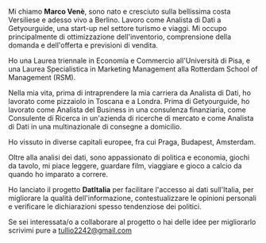 Mi chiamo **Marco Venè**, sono nato e cresciuto sulla bellissima costa Versiliese e adesso vivo a Berlino.
Lavoro come Analista di Dati a Getyourguide, una start-up nel settore turismo e viaggi. Mi occupo principalmente di ottimizzazione dell'inventorio, comprensione della domanda e dell'offerta e previsioni di vendita. 

Ho una Laurea triennale in Economia e Commercio all'Università di Pisa, e una Laurea Specialistica in Marketing Management alla Rotterdam School of Management (RSM).

Nella mia vita, prima di intraprendere la mia carriera da Analista di Dati, ho lavorato come pizzaiolo in Toscana e a Londra. Prima di Getyourguide, ho lavorato come Analista del Business in una consulenza finanziaria, come Consulente di Ricerca in un'azienda di ricerche di mercato e come Analista di Dati in una multinazionale di consegne a domicilio.  

Ho vissuto in diverse capitali europee, fra cui Praga, Budapest, Amsterdam. 

Oltre alla analisi dei dati, sono appassionato di politica e economia, giochi da tavolo, mi piace leggere, guardare film, viaggiare e gioco a calcio da quando ho imparato a correre. 

Ho lanciato il progetto **DatItalia** per facilitare l'accesso ai dati sull'Italia, per migliorare la qualità dell'informazione, contestualizzare le opinioni personali e verificare le dichiarazioni spesso tendenziose dei politici. 

Se sei interessata/o a collaborare al progetto o hai delle idee per migliorarlo scrivimi pure a tullio2242@gmail.com